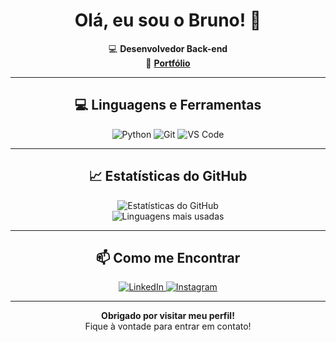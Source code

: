 <h1 align="center">Olá, eu sou o Bruno! 👋</h1>

<p align="center">
💻 <strong>Desenvolvedor Back-end</strong><br>
🔗 <a href="https://www.cin.ufpe.br/~bgprs/" target="_blank"><strong>Portfólio</strong></a>
</p>

---

<h2 align="center">💻 Linguagens e Ferramentas</h2>

<p align="center">
  <img src="https://img.shields.io/badge/Python-3776AB?style=flat&logo=python&logoColor=white" alt="Python"/>
  <img src="https://img.shields.io/badge/Git-F05032?style=flat&logo=git&logoColor=white" alt="Git"/>
  <img src="https://img.shields.io/badge/VS_Code-007ACC?style=flat&logo=visual-studio-code&logoColor=white" alt="VS Code"/>
</p>

---

<h2 align="center">📈 Estatísticas do GitHub</h2>

<p align="center">
  <img src="https://github-readme-stats.vercel.app/api?username=brunoramossilva&show_icons=true&theme=dracula" alt="Estatísticas do GitHub"/>
  <br>
  <img src="https://github-readme-stats.vercel.app/api/top-langs/?username=brunoramossilva&layout=compact&theme=dracula" alt="Linguagens mais usadas"/>
</p>

---

<h2 align="center">📫 Como me Encontrar</h2>

<p align="center">
  <a href="https://www.linkedin.com/in/bruno-ramos-backend/">
    <img src="https://img.shields.io/badge/LinkedIn-0077B5?style=flat&logo=linkedin&logoColor=white" alt="LinkedIn"/>
  </a>
  <a href="https://www.instagram.com/brunogpramos/">
    <img src="https://img.shields.io/badge/Instagram-E4405F?style=flat&logo=instagram&logoColor=white" alt="Instagram"/>
  </a>
</p>

---

<p align="center">
  <strong>Obrigado por visitar meu perfil!</strong><br>
  Fique à vontade para entrar em contato!
</p>
